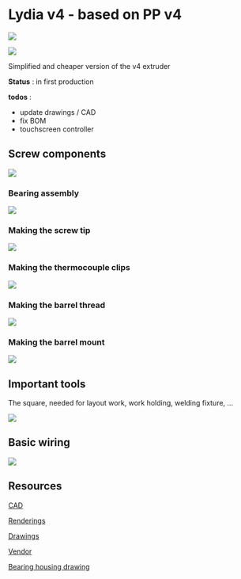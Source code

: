# Lydia v4 - based on PP v4

![](./media/pers.jpg)

![](./drawings/overview.JPG)

Simplified and cheaper version of the v4 extruder

**Status** : in first production

**todos** :

- update drawings / CAD
- fix BOM
- touchscreen controller

## Screw components

![](./media/screw-parts.jpg)

### Bearing assembly

![](./media/screw-assembly.jpg)

### Making the screw tip

![](./media/screw_tip.jpg)

### Making the thermocouple clips

![](./media/tcclips.jpg)

### Making the barrel thread

![](./media/barrel_thread.jpg)

### Making the barrel mount

![](./media/barrel-mount.jpg)

## Important tools

The square, needed for layout work, work holding, welding fixture, ...

![](./media/gsquarex.jpg)

## Basic wiring

![](./media/wiring.JPG)

## Resources

[CAD](./cad)

[Renderings](./renderings)

[Drawings](./drawings)

[Vendor](./vendor/)

[Bearing housing drawing](./drawings/Lydia_V4_Bearing_housing.PDF)

